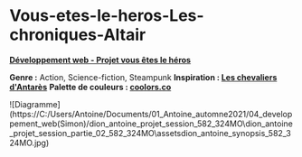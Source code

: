 # Vous-etes-le-heros-Les-chroniques-Altair

**[Développement web - Projet vous êtes le héros](https://smnarnold.com/projets/vous-etes-le-heros)**

**Genre :** Action, Science-fiction, Steampunk
**Inspiration : [Les chevaliers d'Antarès](https://www.anne-robillard.com/les-chevaliers-d-antares)**
**Palette de couleurs : [coolors.co](https://coolors.co/fffffa-575a5e-3a3e3b-c5d5e4-39a0ed)**

![Diagramme] (https://C:/Users/Antoine/Documents/01_Antoine_automne2021/04_developpement_web(Simon)/dion_antoine_projet_session_582_324MO\dion_antoine_projet_session_partie_02_582_324MO\assetsdion_antoine_synopsis_582_324MO.jpg)

